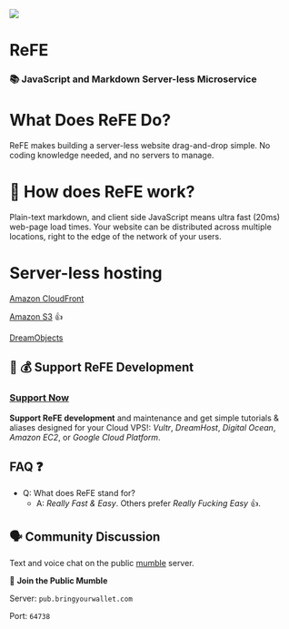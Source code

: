 ![](https://raw.githubusercontent.com/refeStack/refe/master/img/refe-wide.png)

# ReFE

### 📚 JavaScript and Markdown Server-less Microservice

# What Does ReFE Do?

ReFE makes building a server-less website drag-and-drop simple. No coding knowledge needed, and no servers to manage.

# 📝 How does ReFE work?

Plain-text markdown, and client side JavaScript means ultra fast (20ms) web-page load times. Your website can be distributed across multiple locations, right to the edge of the network of your users.

# Server-less hosting

[Amazon CloudFront](https://aws.amazon.com/cloudfront/)

[Amazon S3](https://aws.amazon.com/s3/) 👍

[DreamObjects](https://www.dreamhost.com/cloud/storage/)

## 🤝 💰 Support ReFE Development

### **[Support Now](https://bringyourwallet.com/donate)**

**Support ReFE development** and maintenance and get simple tutorials & aliases designed for your Cloud VPS!: _Vultr_, _DreamHost_, _Digital Ocean_, _Amazon EC2_, or _Google Cloud Platform_.

## FAQ ❓

* Q: What does ReFE stand for?
  * A: _Really Fast & Easy_. Others prefer _Really Fucking Easy_ 👍.

## 🗣 Community Discussion

Text and voice chat on the public [mumble](http://mumble.info) server.

🎤 **Join the Public Mumble**

Server: `pub.bringyourwallet.com`

Port: `64738`

